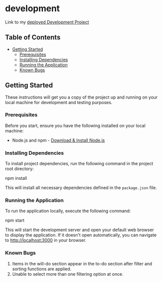 # development

Link to my [deployed Development Project]()

## Table of Contents

- [Getting Started](#getting-started)
  - [Prerequisites](#prerequisites)
  - [Installing Dependencies](#installing-dependencies)
  - [Running the Application](#running-the-application)
  - [Known Bugs](#known-bugs)

## Getting Started

These instructions will get you a copy of the project up and running on your local machine for development and testing purposes.

### Prerequisites

Before you start, ensure you have the following installed on your local machine:

- Node.js and npm - [Download & Install Node.js](https://nodejs.org/en/download/)

### Installing Dependencies

To install project dependencies, run the following command in the project root directory:

npm install

This will install all necessary dependencies defined in the `package.json` file.

### Running the Application

To run the application locally, execute the following command:

npm start

This will start the development server and open your default web browser to display the application. If it doesn't open automatically, you can navigate to [http://localhost:3000](http://localhost:3000) in your browser.

### Known Bugs

1. Items in the will-do section appear in the to-do section after filter and sorting functions are applied.
2. Unable to select more than one filtering option at once.
